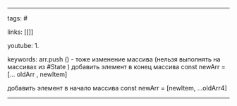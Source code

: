 ____

tags: #

links: [[]]

youtube: 
1. 

keywords:
arr.push () - тоже изменение массива (нельзя выполнять на массивах из #State )
добавить элемент в конец массива
const newArr = [... oldArr , newItem]

добавить элемент в начало массива
const newArr = [newItem, ...oldArr4]

_____

